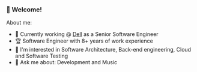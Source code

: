 ### 👋 Welcome!

About me:

- 🔭 Currently working @ [Dell](https://www.dell.com/pt-br) as a Senior Software Engineer
- :trophy: Software Engineer with 8+ years of work experience
- :muscle: I'm interested in Software Architecture, Back-end engineering, Cloud and Software Testing
- 💬 Ask me about: Development and Music
